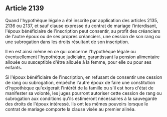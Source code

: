 Article 2139
----
Quand l'hypothèque légale a été inscrite par application des articles 2135, 2136
ou 2137, et sauf clause expresse du contrat de mariage l'interdisant, l'époux
bénéficiaire de l'inscription peut consentir, au profit des créanciers de
l'autre époux ou de ses propres créanciers, une cession de son rang ou une
subrogation dans les droits résultant de son inscription.

Il en est ainsi même en ce qui concerne l'hypothèque légale ou éventuellement
l'hypothèque judiciaire, garantissant la pension alimentaire allouée ou
susceptible d'être allouée à la femme, pour elle ou pour ses enfants.

Si l'époux bénéficiaire de l'inscription, en refusant de consentir une cession
de rang ou subrogation, empêche l'autre époux de faire une constitution
d'hypothèque qu'exigerait l'intérêt de la famille ou s'il est hors d'état de
manifester sa volonté, les juges pourront autoriser cette cession de rang ou
subrogation aux conditions qu'ils estimeront nécessaires à la sauvegarde des
droits de l'époux intéressé. Ils ont les mêmes pouvoirs lorsque le contrat de
mariage comporte la clause visée au premier alinéa.
